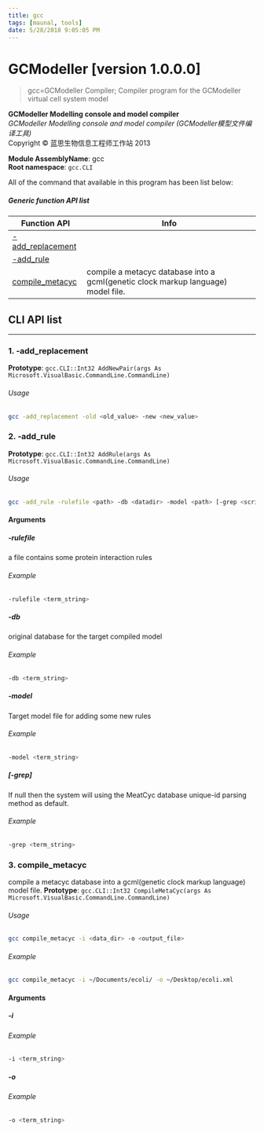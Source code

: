 ```yaml
---
title: gcc
tags: [maunal, tools]
date: 5/28/2018 9:05:05 PM
---
```

# GCModeller [version 1.0.0.0]
> gcc=GCModeller Compiler; Compiler program for the GCModeller virtual cell system model

<!--more-->

**GCModeller Modelling console and model compiler**<br/>
_GCModeller Modelling console and model compiler (GCModeller模型文件编译工具)_<br/>
Copyright © 蓝思生物信息工程师工作站 2013

**Module AssemblyName**: gcc<br/>
**Root namespace**: ``gcc.CLI``<br/>


All of the command that available in this program has been list below:

##### Generic function API list
|Function API|Info|
|------------|----|
|[-add_replacement](#-add_replacement)||
|[-add_rule](#-add_rule)||
|[compile_metacyc](#compile_metacyc)|compile a metacyc database into a gcml(genetic clock markup language) model file.|

## CLI API list
--------------------------
<h3 id="-add_replacement"> 1. -add_replacement</h3>


**Prototype**: ``gcc.CLI::Int32 AddNewPair(args As Microsoft.VisualBasic.CommandLine.CommandLine)``

###### Usage
```bash
gcc -add_replacement -old <old_value> -new <new_value>
```
<h3 id="-add_rule"> 2. -add_rule</h3>


**Prototype**: ``gcc.CLI::Int32 AddRule(args As Microsoft.VisualBasic.CommandLine.CommandLine)``

###### Usage
```bash
gcc -add_rule -rulefile <path> -db <datadir> -model <path> [-grep <scriptText>]
```


#### Arguments
##### -rulefile
a file contains some protein interaction rules

###### Example
```bash
-rulefile <term_string>
```
##### -db
original database for the target compiled model

###### Example
```bash
-db <term_string>
```
##### -model
Target model file for adding some new rules

###### Example
```bash
-model <term_string>
```
##### [-grep]
If null then the system will using the MeatCyc database unique-id parsing method as default.

###### Example
```bash
-grep <term_string>
```
<h3 id="compile_metacyc"> 3. compile_metacyc</h3>

compile a metacyc database into a gcml(genetic clock markup language) model file.
**Prototype**: ``gcc.CLI::Int32 CompileMetaCyc(args As Microsoft.VisualBasic.CommandLine.CommandLine)``

###### Usage
```bash
gcc compile_metacyc -i <data_dir> -o <output_file>
```
###### Example
```bash
gcc compile_metacyc -i ~/Documents/ecoli/ -o ~/Desktop/ecoli.xml
```


#### Arguments
##### -i


###### Example
```bash
-i <term_string>
```
##### -o


###### Example
```bash
-o <term_string>
```

